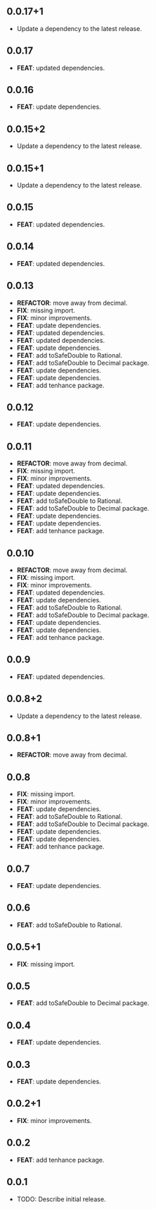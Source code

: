 ## 0.0.17+1

 - Update a dependency to the latest release.

## 0.0.17

 - **FEAT**: updated dependencies.

## 0.0.16

 - **FEAT**: update dependencies.

## 0.0.15+2

 - Update a dependency to the latest release.

## 0.0.15+1

 - Update a dependency to the latest release.

## 0.0.15

 - **FEAT**: updated dependencies.

## 0.0.14

 - **FEAT**: updated dependencies.

## 0.0.13

 - **REFACTOR**: move away from decimal.
 - **FIX**: missing import.
 - **FIX**: minor improvements.
 - **FEAT**: update dependencies.
 - **FEAT**: updated dependencies.
 - **FEAT**: updated dependencies.
 - **FEAT**: update dependencies.
 - **FEAT**: add toSafeDouble to Rational.
 - **FEAT**: add toSafeDouble to Decimal package.
 - **FEAT**: update dependencies.
 - **FEAT**: update dependencies.
 - **FEAT**: add tenhance package.

## 0.0.12

 - **FEAT**: update dependencies.

## 0.0.11

 - **REFACTOR**: move away from decimal.
 - **FIX**: missing import.
 - **FIX**: minor improvements.
 - **FEAT**: updated dependencies.
 - **FEAT**: update dependencies.
 - **FEAT**: add toSafeDouble to Rational.
 - **FEAT**: add toSafeDouble to Decimal package.
 - **FEAT**: update dependencies.
 - **FEAT**: update dependencies.
 - **FEAT**: add tenhance package.

## 0.0.10

 - **REFACTOR**: move away from decimal.
 - **FIX**: missing import.
 - **FIX**: minor improvements.
 - **FEAT**: updated dependencies.
 - **FEAT**: update dependencies.
 - **FEAT**: add toSafeDouble to Rational.
 - **FEAT**: add toSafeDouble to Decimal package.
 - **FEAT**: update dependencies.
 - **FEAT**: update dependencies.
 - **FEAT**: add tenhance package.

## 0.0.9

 - **FEAT**: updated dependencies.

## 0.0.8+2

 - Update a dependency to the latest release.

## 0.0.8+1

 - **REFACTOR**: move away from decimal.

## 0.0.8

 - **FIX**: missing import.
 - **FIX**: minor improvements.
 - **FEAT**: update dependencies.
 - **FEAT**: add toSafeDouble to Rational.
 - **FEAT**: add toSafeDouble to Decimal package.
 - **FEAT**: update dependencies.
 - **FEAT**: update dependencies.
 - **FEAT**: add tenhance package.

## 0.0.7

 - **FEAT**: update dependencies.

## 0.0.6

 - **FEAT**: add toSafeDouble to Rational.

## 0.0.5+1

 - **FIX**: missing import.

## 0.0.5

 - **FEAT**: add toSafeDouble to Decimal package.

## 0.0.4

 - **FEAT**: update dependencies.

## 0.0.3

 - **FEAT**: update dependencies.

## 0.0.2+1

 - **FIX**: minor improvements.

## 0.0.2

 - **FEAT**: add tenhance package.

## 0.0.1

* TODO: Describe initial release.
